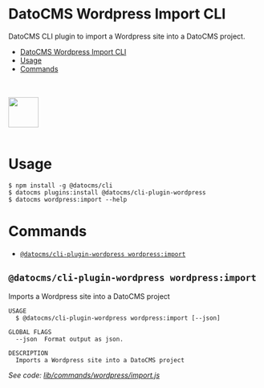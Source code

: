 # DatoCMS Wordpress Import CLI

DatoCMS CLI plugin to import a Wordpress site into a DatoCMS project.

<!-- toc -->

- [DatoCMS Wordpress Import CLI](#datocms-wordpress-import-cli)
- [Usage](#usage)
- [Commands](#commands)
<!-- tocstop -->

<br /><br />
<a href="https://www.datocms.com/">
<img src="https://www.datocms.com/images/full_logo.svg" height="60">
</a>
<br /><br />

# Usage

```sh-session
$ npm install -g @datocms/cli
$ datocms plugins:install @datocms/cli-plugin-wordpress
$ datocms wordpress:import --help
```

# Commands

<!-- commands -->

- [`@datocms/cli-plugin-wordpress wordpress:import`](#datocmscli-plugin-wordpress-wordpressimport)

## `@datocms/cli-plugin-wordpress wordpress:import`

Imports a Wordpress site into a DatoCMS project

```
USAGE
  $ @datocms/cli-plugin-wordpress wordpress:import [--json]

GLOBAL FLAGS
  --json  Format output as json.

DESCRIPTION
  Imports a Wordpress site into a DatoCMS project
```

_See code: [lib/commands/wordpress/import.js](https://github.com/datocms/cli/blob/v0.1.7/packages/cli-plugin-wordpress/lib/commands/wordpress/import.js)_

<!-- commandsstop -->
